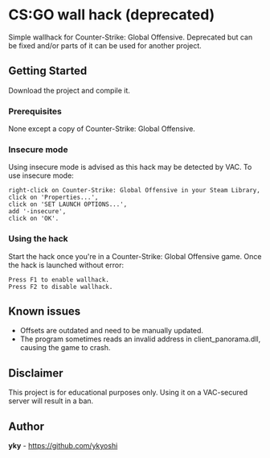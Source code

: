 # CS:GO wall hack (deprecated)
Simple wallhack for Counter-Strike: Global Offensive. Deprecated but can be fixed and/or parts of it can be used for another project.
## Getting Started
Download the project and compile it.
### Prerequisites
None except a copy of Counter-Strike: Global Offensive.
### Insecure mode
Using insecure mode is advised as this hack may be detected by VAC.
To use insecure mode:
```
right-click on Counter-Strike: Global Offensive in your Steam Library,
click on 'Properties...',
click on 'SET LAUNCH OPTIONS...',
add '-insecure',
click on 'OK'.
```
### Using the hack
Start the hack once you're in a Counter-Strike: Global Offensive game.
Once the hack is launched without error:
```
Press F1 to enable wallhack.
Press F2 to disable wallhack.
```
## Known issues
* Offsets are outdated and need to be manually updated.
* The program sometimes reads an invalid address in client_panorama.dll, causing the game to crash.
## Disclaimer
This project is for educational purposes only. Using it on a VAC-secured server will result in a ban.
## Author
**yky** - https://github.com/ykyoshi
